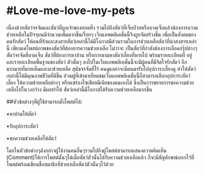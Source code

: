 #Love-me-love-my-pets
====================

เนื่องด้วยสัตว์จรจัดและสัตว์ที่ถูกเจ้าของทอดทิ้ง รวมไปถึงสัตว์ที่เจ็บป่วยหรือบาดเจ็บแล้วต้องการความช่วยเหลือในปัจจุบนมีจำนวนเพิ่มมากขึ้นเรื่อยๆ 
เว็บแอพพลิเคชั่นนี้จึงถูกจัดสร้างขึ้น เพื่อเป็นสังคมของคนรักสัตว์ ให้คนที่รักและสงสารสัตว์เหล่านี้ได้มีโอกาสมีส่วนรวมในการช่วยเหลือสัตว์ที่น่าสงสารเหล่านี้
เพียงแค่โพสต์ภาพของสัตว์ที่ต้องการความช่วยเหลือ ไม่ว่าจะ เป็นสัตว์ที่กำลังต้องการเลือดกรุ๊ปต่างๆ สัตว์จรจัดที่บาดเจ็บ สัตว์ที่ต้องการหาบ้าน 
หรือการตามหาสัตว์เลี้ยงที่หายไป พร้อมรายละเอียดที่ อยู่ และรายละเอียดพื้นฐานของสัตว์ ตัวนั้นๆ ลงไปในเว็บแอพพลิเคชั่นนี้จะมีผู้คนที่มีจิตใจรักสัตว์
อีกมากมายที่มายเห็นและมาช่วยเหลือ สุนัขจรจัดที่ไร้ คนดูแลอาจะมีคนมารับไปอุปการะเลี้ยงดู ทำให้สัตว์เหล่านี้ได้มีคุณภาพชีวิตที่ดีขึ้น 
ส่วนผู้ที่เข้ามาเยี่ยมชมเว็บแอพพลิเคชั่นนี้ก็สามารถเลือกอุปการะสัตว์เลี้ยง ให้ความช่วยเหลือต่างๆ หรือแชร์ลงโซเชียลมีเดียของตนเองได้
ซึ่งเป็นการขยายการขอความช่วยเหลือไปในวงกว้าง มีผลทำให้ สัตว์เหล่านี้มีโอกาสได้รับความช่วยเหลือมากขึ้น

##หัวข้อต่างๆที่ผู้ใช้สามารถตั้งโพสต์ได้:

•หาบ้านให้สัตว์

•รับอุปการะสัตว์

•ขอความช่วยเหลือให้สัตว์

โดยในหัวข้อต่างๆดังกล่าวผู้ใช้งานคนอื่นๆรวมไปถึงผู้โพสต์สามารถแสดงความคิดเห็น (Comment)ใต้การโพสต์นั้นๆได้เมื่อสัตว์ตัวนั้นได้รับความช่วยเหลือแล้ว
ก็จะมีสัญลักษณ์บอกไว้ที่โพสต์พร้อมเขียนชื่อสมาชิกที่ช่วยเหลือสัตว์ตัวนั้นๆไว้ด้วย
